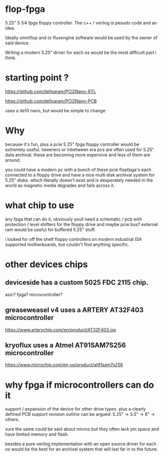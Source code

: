 # flop-fpga
5.25" 5 1/4 fpga floppy controller. The c++ / verilog is pesudo code and an idea.

Ideally omniflop and or fluxengine software would be used by the owner of said device.

Writing a modern 5.25" driver for each os would be the most difficult part i think. 

# starting point ?
https://github.com/defparam/PCI2Nano-RTL

https://github.com/defparam/PCI2Nano-PCB

uses a de10 nano, but would be simple to change

# Why
because it's fun, plus a pcie 5.25" fpga floppy controller would be extremely useful. tweeners or inbetween era pcs are often used for 5.25" data archival. these are becoming more expensive and less of them are around.

you could have a modern pc with a bunch of these pcie flopfpga's each connected to a floppy drive and have a nice multi disk archival system for 5.25" disks. which literally doesn't exist and is desperately needed in the world as magnetic media degrades and fails across it.

# what chip to use
any fpga that can do it, obviously youll need a schematic / pcb with protection / level shifters for the floppy drive and maybe pcie bus? external ram would be useful for buffered 5.25" stuff.

i looked for off the shelf floppy controllers on modern industrial ISA supported motherboards, but couldn't find anything specific.

# other devices chips
## deviceside has a custom 5025 FDC 2115 chip.
asic? fpga? microcontroller?

## greaseweasel v4 uses a ARTERY AT32F403  microcontroller
https://www.arterychip.com/en/product/AT32F403.jsp

## kryoflux uses a Atmel AT91SAM7S256 microcontroller
https://www.microchip.com/en-us/product/at91sam7s256

# why fpga if microcontrollers can do it
support / expansion of the device for other drive types. plus a clearly defined PCB support revision outline can be argued: 5.25" -> 3.5" -> 8" -> others.

sure the same could be said about micros but they often lack pin space and have limited memory and flash. 

besides a pure verilog implementation with an open source driver for each os would be the best for an archival system that will last far in to the future.
